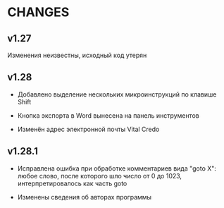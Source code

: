 CHANGES
=======

## v1.27

Изменения неизвестны, исходный код утерян

## v1.28

- Добавлено выделение нескольких микроинструкций по клавише Shift

- Кнопка экспорта в Word вынесена на панель инструментов

- Изменён адрес электронной почты Vital Credo

## v1.28.1

- Исправлена ошибка при обработке комментариев вида "goto X":
  любое слово, после которого шло число от 0 до 1023, интерпретировалось как
  часть goto

- Изменены сведения об авторах программы
